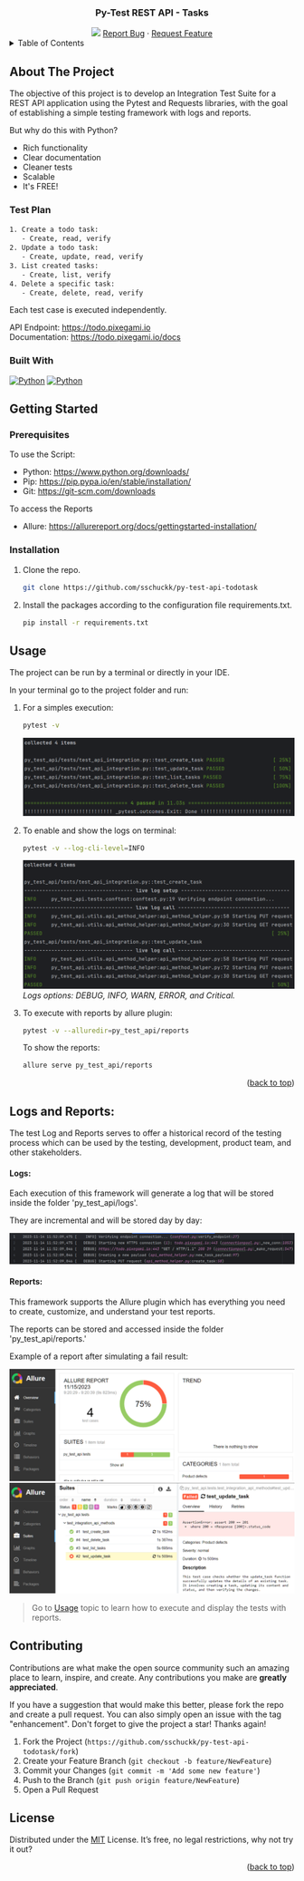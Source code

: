 <!-- Template idea get from: https://github.com/othneildrew/Best-README-Template -->

<!-- PROJECT LOGO -->
<div align="center">
  <h3 align="center">Py-Test REST API - Tasks</h3>
  <img src="images/REST-API.avif">
  <a href="https://github.com/sschuckk/py-test-api-todotask/issues">Report Bug</a>
  ·
  <a href="https://github.com/sschuckk/py-test-api-todotask/issues">Request Feature</a>
</div>



<!-- TABLE OF CONTENTS -->
<details>
  <summary>Table of Contents</summary>
  <ol>
    <li>
      <a href="#about-the-project">About The Project</a>
      <ul>
        <li><a href="#test-plan">Test Plan</a></li>
        <li><a href="#built-with">Built With</a></li>
      </ul>
    </li>
    <li>
      <a href="#getting-started">Getting Started</a>
      <ul>
        <li><a href="#prerequisites">Prerequisites</a></li>
        <li><a href="#installation">Installation</a></li>
      </ul>
    </li>
    <li><a href="#usage">Usage</a></li>
    <li><a href="#reports">Logs and Reports</a></li>
    <li><a href="#contributing">Contributing</a></li>
    <li><a href="#license">License</a></li>
  </ol>
</details>


<!-- ABOUT THE PROJECT -->
## About The Project

The objective of this project is to develop an Integration Test Suite for a REST API application 
using the Pytest and Requests libraries, with the goal of establishing a simple testing framework with logs and reports.

But why do this with Python? 
* Rich functionality
* Clear documentation
* Cleaner tests
* Scalable
* It's FREE!



### Test Plan
```
1. Create a todo task: 
   - Create, read, verify
2. Update a todo task:
   - Create, update, read, verify
3. List created tasks:
   - Create, list, verify
4. Delete a specific task:
   - Create, delete, read, verify
```
Each test case is executed independently.

API Endpoint: https://todo.pixegami.io \
Documentation: https://todo.pixegami.io/docs

### Built With

[![Python][Python.com]][Python-url]
[![Python][Pytest.com]][Python-url]



<!-- GETTING STARTED -->
## Getting Started

### Prerequisites
To use the Script:
* Python: https://www.python.org/downloads/
* Pip: https://pip.pypa.io/en/stable/installation/
* Git: https://git-scm.com/downloads

To access the Reports
* Allure: https://allurereport.org/docs/gettingstarted-installation/

### Installation

1. Clone the repo.
   ```sh
   git clone https://github.com/sschuckk/py-test-api-todotask
   ```
2. Install the packages according to the configuration file requirements.txt.
   ```sh
   pip install -r requirements.txt
   ```


<!-- USAGE EXAMPLES -->
## Usage

The project can be run by a terminal or directly in your IDE.

In your terminal go to the project folder and run:

1. For a simples execution:
   ```sh
   pytest -v
   ```
   [![Product presentation][product-exec1]]()


2. To enable and show the logs on terminal:
   ```sh
   pytest -v --log-cli-level=INFO
   ```
   [![Product presentation][product-exec2]]()
   _Logs options: DEBUG, INFO, WARN, ERROR, and Critical._


3. To execute with reports by allure plugin:
   ```sh
   pytest -v --alluredir=py_test_api/reports
   ```
   To show the reports:
   ```sh
   allure serve py_test_api/reports
   ```

<p align="right">(<a href="#readme-top">back to top</a>)</p>



<!-- LOGS AND REPORTS -->
## Logs and Reports:

The test Log and Reports serves to offer a historical record of the testing process which can be used by the testing, 
development, product team, and other stakeholders.

#### Logs:
Each execution of this framework will generate a log that will be stored inside the folder 'py_test_api/logs'. 

They are incremental and will be stored day by day:

[![Product presentation][product-exec3]]()

#### Reports:
This framework supports the Allure plugin which has everything you need to create, customize, and understand your test reports.

The reports can be stored and accessed inside the folder 'py_test_api/reports.'

Example of a report after simulating a fail result:

[![Product presentation][product-reports1]]()
[![Product presentation][product-reports2]]()
> Go to <a href="#usage">Usage</a> topic to learn how to execute and display the tests with reports.
 
 

<!-- CONTRIBUTING -->
## Contributing

Contributions are what make the open source community such an amazing place to learn, inspire, and create. Any contributions you make are **greatly appreciated**.

If you have a suggestion that would make this better, please fork the repo and create a pull request. You can also simply open an issue with the tag "enhancement".
Don't forget to give the project a star! Thanks again!

1. Fork the Project (`https://github.com/sschuckk/py-test-api-todotask/fork`)
2. Create your Feature Branch (`git checkout -b feature/NewFeature`)
3. Commit your Changes (`git commit -m 'Add some new feature'`)
4. Push to the Branch (`git push origin feature/NewFeature`)
5. Open a Pull Request



<!-- LICENSE -->
## License

Distributed under the [MIT](https://opensource.org/license/mit/) License. It’s free, no legal restrictions, why not try it out?

<p align="right">(<a href="#readme-top">back to top</a>)</p>


<!-- CONTACT 
## Contact

Project Link: [https://github.com/your_username/repo_name](https://github.com/your_username/repo_name)

<p align="right">(<a href="#readme-top">back to top</a>)</p>
-->


<!-- MARKDOWN LINKS & IMAGES -->
<!-- https://www.markdownguide.org/basic-syntax/#reference-style-links -->
[product-banner]: images/REST-API.avif
[product-exec1]: images/pytest_output_1.png
[product-exec2]: images/pytest_output_2.png
[product-exec3]: images/pytest_output_3.png
[product-reports1]: images/pytest_reports_1.png
[product-reports2]: images/pytest_reports_2.png
[Python.com]: https://img.shields.io/badge/python-3670A0?style=for-the-badge&logo=python&logoColor=ffdd54
[Python-url]: https://www.python.org/ 
[Pytest.com]: https://img.shields.io/badge/PYTEST-007ACC?style=for-the-badge&logo=pytest&logoColor=orange
[Pytest-url]: https://docs.pytest.org/